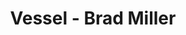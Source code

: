 ---
title: Vessel - Brad Miller
layout: entry
presentation: side-by-side
object:
  - id: ptl-25724
order: 443
menu: false
---